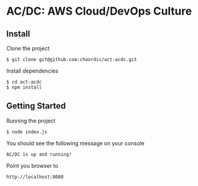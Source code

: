 # AC/DC: AWS Cloud/DevOps Culture

## Install

Clone the project

    $ git clone git@github.com:chaordic/act-acdc.git

Install dependencies

    $ cd act-acdc
    $ npm install

## Getting Started

Running the project

    $ node index.js

You should see the following message on your console

    AC/DC is up and running!

Point you browser to

    http://localhost:8080
